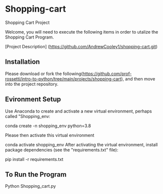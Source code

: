 # Shopping-cart
Shopping Cart Project

Welcome, you will need to execute the following items in order to utalize the Shopping Cart Program.

[Project Description]
(https://github.com/AndrewCooley1/shopping-cart.git)

## Installation
Please download or fork the following(https://github.com/prof-rossetti/intro-to-python/tree/main/projects/shopping-cart), and then move into the project repository. 


## Evironment Setup

Use Anaconda to create and activate a new virtual environment, perhaps called "Shopping_env:

conda create -n shopping_env python=3.8 

Please then activate this virtual environment

conda activate shopping_env
After activating the virtual environment, install package dependencies (see the "requirements.txt" file):

pip install -r requirements.txt


## To Run the Program

Python Shopping_cart.py

